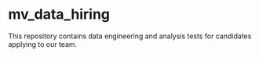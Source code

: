 # mv_data_hiring

This repository contains data engineering and analysis tests for candidates applying to our team.